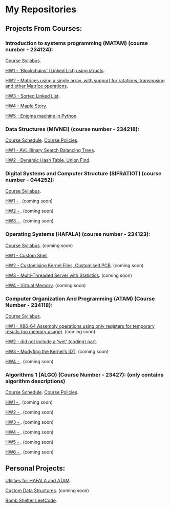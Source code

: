 # My Repositories
## Projects From Courses:

### Introduction to systems programming (MATAM) (course number - 234124):

[Course Syllabus](IGNOREME/syllabus_matam.pdf).

[HW1 - 'Blockchains' (Linked List) using structs](https://github.com/guyfriedman2001/Introd.-to-systems-prog.-MATAM-234124-HW1).

[HW2 - Matrices using a single array, with support for ratations, transposing and other Matrice operations](https://github.com/guyfriedman2001/Introd.-to-systems-prog.-MATAM-234124-HW2).

[HW3 - Sorted Linked List](https://github.com/guyfriedman2001/Introd.-to-systems-prog.-MATAM-234124-HW3).

[HW4 - Maple Story](https://github.com/guyfriedman2001/Introd.-to-systems-prog.-MATAM-234124-HW4).

[HW5 - Enigma machine in Python](https://github.com/guyfriedman2001/Introd.-to-systems-prog.-MATAM-234124-HW5).


### Data Structures (MIVNEI) (course number - 234218):

[Course Schedule](IGNOREME/syllabus_mivnei_schedule.pdf).    [Course Policies](IGNOREME/syllabus_mivnei_policies.pdf).

[HW1 - AVL Binary Search Balancing Trees](https://github.com/guyfriedman2001/Data-Structures-wet-1).

[HW2 - Dynamic Hash Table, Union Find](https://github.com/guyfriedman2001/Data-Structures-wet-2).


### Digital Systems and Computer Structure (SIFRATIOT) (course number - 044252):

[Course Syllabus](syllabus_sifratiot.pdf).

[HW1 - ](https://github.com/guyfriedman2001/Comp.-Struct.-and-Digital-Systems-SIFRATIOT-044252-HW1/tree/main). (coming soon)

[HW2 - ](https://github.com/guyfriedman2001/Comp.-Struct.-and-Digital-Systems-SIFRATIOT-044252-HW2/tree/main). (coming soon)

[HW3 - ](https://github.com/guyfriedman2001/Comp.-Struct.-and-Digital-Systems-SIFRATIOT-044252-HW3). (coming soon)


### Operating Systems (HAFALA) (course number - 234123):

[Course Syllabus](). (coming soon)

[HW1 - Custom Shell](https://github.com/guyfriedman2001/234123_HW1).

[HW2 - Customising Kernel Files, Customised PCB](https://github.com/guyfriedman2001/234123_HW2). (coming soon)

[HW3 - Multi-Threaded Server with Statistics](https://github.com/guyfriedman2001/234123_HW3). (coming soon)

[HW4 - Virtual Memory](https://github.com/guyfriedman2001/OS-HAFALA-234123-HW4.git). (coming soon)


### Computer Organization And Programming (ATAM) (Course Number - 234118):

[Course Syllabus](IGNOREME/syllabus_atam.pdf).

[HW1 - X86-64 Assembly operations using only registers for temporary results (no memory usage)](https://github.com/guyfriedman2001/Comp.-Org.-And-Prog.-ATAM-234118-HW1). (coming soon)

[HW2 - did not include a 'wet' (coding) part]().

[HW3 - Modyfing the Kernel's IDT](https://github.com/guyfriedman2001/234118_HW3). (coming soon)

[HW4 - ](https://github.com/yonadavkakun/HW4_ATAM). (coming soon)


### Algorithms 1 (ALGO) (Course Number - 23427): (only contains algorithm descriptions)

[Course Schedule](IGNOREME/syllabus_algo_schedule.pdf).    [Course Policies](IGNOREME/syllabus_algo_policies.pdf).

[HW1 - ](_IGNOREME/algo_hw1.pdf). (coming soon)

[HW2 - ](_IGNOREME/algo_hw2.pdf). (coming soon)

[HW3 - ](_IGNOREME/algo_hw3.pdf). (coming soon)

[HW4 - ](_IGNOREME/algo_hw4.pdf). (coming soon)

[HW5 - ](_IGNOREME/algo_hw5.pdf). (coming soon)

[HW6 - ](_IGNOREME/algo_hw6.pdf). (coming soon)



## Personal Projects:

[Utilities for HAFALA and ATAM](https://github.com/guyfriedman2001/hafala-atam-utilities).

[Custom Data Structures](https://github.com/guyfriedman2001/GuysUtil). (coming soon)

[Bomb Shelter LeetCode](https://github.com/guyfriedman2001/bomb-shelter-leetcode).



